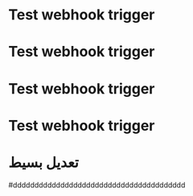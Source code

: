 # Test webhook trigger
# Test webhook trigger
# Test webhook trigger
# Test webhook trigger
# تعديل بسيط
#dddddddddddddddddddddddddddddddddddddddd

